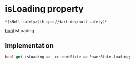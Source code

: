 


# isLoading property




    *[<Null safety>](https://dart.dev/null-safety)*




[bool](https://api.flutter.dev/flutter/dart-core/bool-class.html) isLoading
  







## Implementation

```dart
bool get isLoading => _currentState == PowerState.loading;
```








